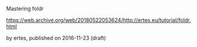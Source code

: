 Mastering foldr

https://web.archive.org/web/20180522053624/http://ertes.eu/tutorial/foldr.html


by ertes, published on 2016-11-23 (draft)

